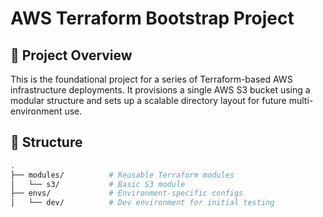 # AWS Terraform Bootstrap Project

## 🚀 Project Overview

This is the foundational project for a series of Terraform-based AWS infrastructure deployments. It provisions a single AWS S3 bucket using a modular structure and sets up a scalable directory layout for future multi-environment use.

## 🧱 Structure

```bash
.
├── modules/          # Reusable Terraform modules
│   └── s3/           # Basic S3 module
├── envs/             # Environment-specific configs
│   └── dev/          # Dev environment for initial testing
